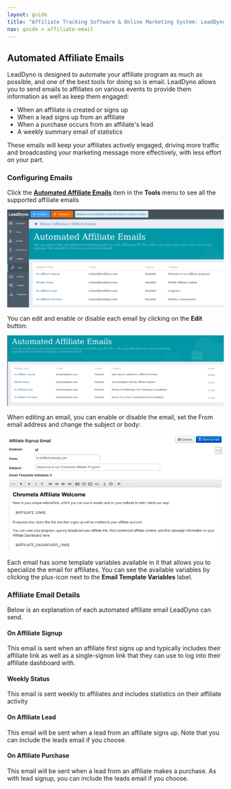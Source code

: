 ```yaml
---
layout: guide
title: "Affiliate Tracking Software & Online Marketing System: LeadDyno"
nav: guide > affiliate-email
---
```


## Automated Affiliate Emails

LeadDyno is designed to automate your affiliate program as much as possible, and one of the best tools for doing so
is email.  LeadDyno allows you to send emails to affiliates on various events to provide them information as well as
keep them engaged:

* When an affiliate is created or signs up
* When a lead signs up from an affiliate
* When a purchase occurs from an affiliate's lead
* A weekly summary email of statistics

These emails will keep your affiliates actively engaged, driving more traffic and broadcasting your marketing message
more effectively, with less effort on your part.

### Configuring Emails

Click the [**Automated Affiliate Emails**](https://app.leaddyno.com/affiliate_emails) item in the **Tools** menu to see all the supported affiliate emails

![automated-affiliate-emails](/img/automated-affiliate-emails.png)

You can edit and enable or disable each email by clicking on the **Edit** button:

![automated-affiliate-emails-detail](/img/automated-affiliate-emails-detail.png)

When editing an email, you can enable or disable the email, set the From email address and change the subject or body:

![automated-affiliate-emails-edit](/img/automated-affiliate-emails-edit.png)

Each email has some template variables available in it that allows you to specialize the email for affiliates.  You can
see the available variables by clicking the plus-icon next to the **Email Template Variables** label.

### Affiliate Email Details

Below is an explanation of each automated affiliate email LeadDyno can send.

#### On Affiliate Signup

This email is sent when an affiliate first signs up and typically includes their affiliate link as well as a
single-signon link that they can use to log into their affiliate dashboard with.

#### Weekly Status

This email is sent weekly to affiliates and includes statistics on their affiliate activity

#### On Affiliate Lead

This email will be sent when a lead from an affiliate signs up.  Note that you can include the leads email if you
choose.

#### On Affiliate Purchase

This email will be sent when a lead from an affiliate makes a purchase.  As with lead signup, you can include the leads
email if you choose.


